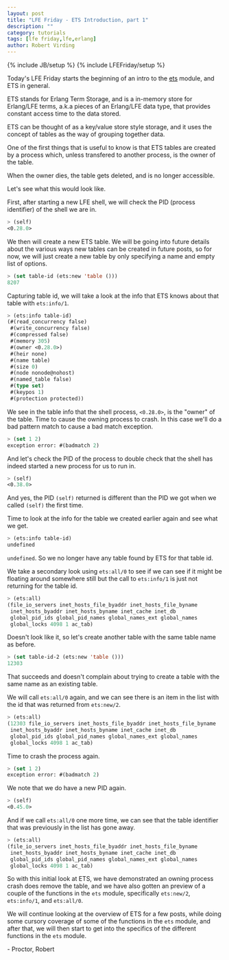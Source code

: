 ```yaml
---
layout: post
title: "LFE Friday - ETS Introduction, part 1"
description: ""
category: tutorials
tags: [lfe friday,lfe,erlang]
author: Robert Virding
---
```

{% include JB/setup %}
{% include LFEFriday/setup %}

Today's LFE Friday starts the beginning of an intro to the [ets](http://www.erlang.org/doc/man/ets.html) module, and ETS in general.

ETS stands for Erlang Term Storage, and is a in-memory store for Erlang/LFE terms, a.k.a pieces of an Erlang/LFE data type, that provides constant access time to the data stored.

ETS can be thought of as a key/value store style storage, and it uses the concept of tables as the way of grouping together data.

One of the first things that is useful to know is that ETS tables are created by a process which, unless transfered to another process, is the owner of the table.

When the owner dies, the table gets deleted, and is no longer accessible.

Let's see what this would look like.

First, after starting a new LFE shell, we will check the PID (process identifier) of the shell we are in.

```lisp
> (self)
<0.28.0>
```

We then will create a new ETS table.  We will be going into future details about the various ways new tables can be created in future posts, so for now, we will just create a new table by only specifying a name and empty list of options.

```lisp
> (set table-id (ets:new 'table ()))
8207
```

Capturing table id, we will take a look at the info that ETS knows about that table with ``ets:info/1``.

```lisp
> (ets:info table-id)
(#(read_concurrency false)
 #(write_concurrency false)
 #(compressed false)
 #(memory 305)
 #(owner <0.28.0>)
 #(heir none)
 #(name table)
 #(size 0)
 #(node nonode@nohost)
 #(named_table false)
 #(type set)
 #(keypos 1)
 #(protection protected))
```

We see in the table info that the shell process, ``<0.28.0>``, is the "owner" of the table. Time to cause the owning process to crash.  In this case we'll do a bad pattern match to cause a bad match exception.

```lisp
> (set 1 2)
exception error: #(badmatch 2)
```

And let's check the PID of the process to double check that the shell has indeed started a new process for us to run in.

```lisp
> (self)
<0.38.0>
```

And yes, the PID ``(self)`` returned is different than the PID we got when we called ``(self)`` the first time.

Time to look at the info for the table we created earlier again and see what we get.

```lisp
> (ets:info table-id)
undefined
```

``undefined``.  So we no longer have any table found by ETS for that table id.

We take a secondary look using ``ets:all/0`` to see if we can see if it might be floating around somewhere still but the call to ``ets:info/1`` is just not returning for the table id.

```lisp
> (ets:all)
(file_io_servers inet_hosts_file_byaddr inet_hosts_file_byname
 inet_hosts_byaddr inet_hosts_byname inet_cache inet_db
 global_pid_ids global_pid_names global_names_ext global_names
 global_locks 4098 1 ac_tab)
```

Doesn't look like it, so let's create another table with the same table name as before.

```lisp
> (set table-id-2 (ets:new 'table ()))
12303
```

That succeeds and doesn't complain about trying to create a table with the same name as an existing table.

We will call ``ets:all/0`` again, and we can see there is an item in the list with the id that was returned from ``ets:new/2``.

```lisp
> (ets:all)                           
(12303 file_io_servers inet_hosts_file_byaddr inet_hosts_file_byname
 inet_hosts_byaddr inet_hosts_byname inet_cache inet_db
 global_pid_ids global_pid_names global_names_ext global_names
 global_locks 4098 1 ac_tab)
```

Time to crash the process again.

```lisp
> (set 1 2)                           
exception error: #(badmatch 2)
```

We note that we do have a new PID again.

```lisp
> (self)                              
<0.45.0>
```

And if we call ``ets:all/0`` one more time, we can see that the table identifier that was previously in the list has gone away.

```lisp
> (ets:all)
(file_io_servers inet_hosts_file_byaddr inet_hosts_file_byname
 inet_hosts_byaddr inet_hosts_byname inet_cache inet_db
 global_pid_ids global_pid_names global_names_ext global_names
 global_locks 4098 1 ac_tab)
```

So with this initial look at ETS, we have demonstrated an owning process crash does remove the table, and we have also gotten an preview of a couple of the functions in the ``ets`` module, specifically ``ets:new/2``, ``ets:info/1``, and ``ets:all/0``.

We will continue looking at the overview of ETS for a few posts, while doing some cursory coverage of some of the functions in the ``ets`` module, and after that, we will then start to get into the specifics of the different functions in the ``ets`` module.

\- Proctor, Robert
